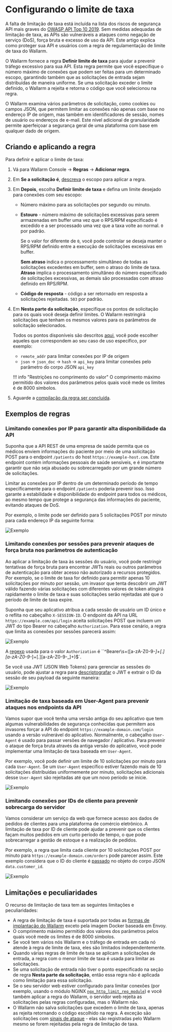 # Configurando o limite de taxa

A falta de limitação de taxa está incluída na lista dos riscos de segurança API mais graves do [OWASP API Top 10 2019](https://github.com/OWASP/API-Security/blob/master/editions/2019/en/0xa4-lack-of-resources-and-rate-limiting.md). Sem medidas adequadas de limitação de taxa, as APIs são vulneráveis a ataques como negação de serviço (DoS), força bruta e excesso de uso da API. Este artigo explica como proteger sua API e usuários com a regra de regulamentação de limite de taxa do Wallarm.

O Wallarm fornece a regra **Definir limite de taxa** para ajudar a prevenir tráfego excessivo para sua API. Esta regra permite que você especifique o número máximo de conexões que podem ser feitas para um determinado escopo, garantindo também que as solicitações de entrada sejam distribuídas de maneira uniforme. Se uma solicitação exceder o limite definido, o Wallarm a rejeita e retorna o código que você selecionou na regra.

O Wallarm examina vários parâmetros de solicitação, como cookies ou campos JSON, que permitem limitar as conexões não apenas com base no endereço IP de origem, mas também em identificadores de sessão, nomes de usuário ou endereços de e-mail. Este nível adicional de granularidade permite aperfeiçoar a segurança geral de uma plataforma com base em qualquer dado de origem.

## Criando e aplicando a regra

Para definir e aplicar o limite de taxa:

1. Vá para Wallarm Console → **Regras** → **Adicionar regra**.
1. Em **Se a solicitação é**, [descreva](rules.md#branch-description) o escopo para aplicar a regra.
1. Em **Depois**, escolha **Definir limite de taxa** e defina um limite desejado para conexões com seu escopo:

    * Número máximo para as solicitações por segundo ou minuto.
    * **Estouro** - número máximo de solicitações excessivas para serem armazenadas em buffer uma vez que o RPS/RPM especificado é excedido e a ser processado uma vez que a taxa volte ao normal. `0` por padrão.

        Se o valor for diferente de `0`, você pode controlar se deseja manter o RPS/RPM definido entre a execução de solicitações excessivas em buffer.
        
        **Sem atraso** indica o processamento simultâneo de todas as solicitações excedentes em buffer, sem o atraso do limite de taxa. **Atraso** implica o processamento simultâneo do número especificado de solicitações excessivas, as demais são processadas com atraso definido em RPS/RPM.
    
    * **Código de resposta** - código a ser retornado em resposta a solicitações rejeitadas. `503` por padrão.
1. Em **Nesta parte da solicitação**, especifique os pontos de solicitação para os quais você deseja definir limites. O Wallarm restringirá solicitações que tenham os mesmos valores para os parâmetros de solicitação selecionados.

    Todos os pontos disponíveis são descritos [aqui](request-processing.md), você pode escolher aqueles que correspondem ao seu caso de uso específico, por exemplo:
    
    * `remote_addr` para limitar conexões por IP de origem
    *  `json` → `json_doc` → `hash` → `api_key` para limitar conexões pelo parâmetro do corpo JSON `api_key`

    !!! info "Restrições no comprimento do valor"
        O comprimento máximo permitido dos valores dos parâmetros pelos quais você mede os limites é de 8000 símbolos.
1. Aguarde a [compilação da regra ser concluída](rules.md).

## Exemplos de regras

<!-- ### Limitando conexões de IP para prevenir ataques DoS no endpoint da API

Suponha que você tenha uma seção na IU que retorna uma lista de usuários, com um limite de 200 usuários por página. Para buscar a página, a IU envia uma solicitação ao servidor usando a seguinte URL: `https://example-domain.com/api/users?page=1&size=200`.

No entanto, um invasor pode explorar isso alterando o parâmetro `size` para um número excessivamente grande (por exemplo, 200.000), o que pode sobrecarregar o banco de dados e causar problemas de desempenho. Isso é conhecido como um ataque DoS (Negação de Serviço), onde a API se torna inoperante e incapaz de lidar com mais solicitações de qualquer cliente.

Limitar as conexões ao endpoint ajuda a prevenir esses ataques. Você pode limitar o número de conexões ao endpoint para 1000 por minuto. Isso assume que, em média, 200 usuários são solicitados 5 vezes por minuto. A regra especifica que esse limite se aplica a cada IP tentando acessar o endpoint dentro de um minuto. O [ponto](request-processing.md) `remote_address` é usado para identificar o endereço IP do solicitante.

![Exemplo](../../images/user-guides/rules/rate-limit-for-200-users.png) -->

### Limitando conexões por IP para garantir alta disponibilidade da API

Suponha que a API REST de uma empresa de saúde permita que os médicos enviem informações do paciente por meio de uma solicitação POST para o endpoint `/patients` do host `https://example-host.com`. Este endpoint contém informações pessoais de saúde sensíveis, e é importante garantir que não seja abusado ou sobrecarregado por um grande número de solicitações.

Limitar as conexões por IP dentro de um determinado período de tempo especificamente para o endpoint `/patients` poderia prevenir isso. Isso garante a estabilidade e disponibilidade do endpoint para todos os médicos, ao mesmo tempo que protege a segurança das informações do paciente, evitando ataques de DoS.

Por exemplo, o limite pode ser definido para 5 solicitações POST por minuto para cada endereço IP da seguinte forma:

![Exemplo](../../images/user-guides/rules/rate-limit-by-ip-for-patients.png)

### Limitando conexões por sessões para prevenir ataques de força bruta nos parâmetros de autenticação

Ao aplicar a limitação de taxa às sessões do usuário, você pode restringir tentativas de força bruta para encontrar JWTs reais ou outros parâmetros de autenticação para obter acesso não autorizado a recursos protegidos. Por exemplo, se o limite de taxa for definido para permitir apenas 10 solicitações por minuto por sessão, um invasor que tenta descobrir um JWT válido fazendo várias solicitações com diferentes valores de token atingirá rapidamente o limite de taxa e suas solicitações serão rejeitadas até que o período de limite de taxa expire.

Suponha que seu aplicativo atribua a cada sessão de usuário um ID único e o reflita no cabeçalho `X-SESSION-ID`. O endpoint da API na URL `https://example.com/api/login` aceita solicitações POST que incluem um JWT do tipo Bearer no cabeçalho `Authorization`. Para esse cenário, a regra que limita as conexões por sessões parecerá assim:

![Exemplo](../../images/user-guides/rules/rate-limit-for-jwt.png)

A [regexp](rules.md#condition-type-regex) usada para o valor `Authorization` é ``^Bearer\s+([a-zA-Z0-9-_]+[.][a-zA-Z0-9-_]+[.][a-zA-Z0-9-_]+)$`.

Se você usa JWT (JSON Web Tokens) para gerenciar as sessões do usuário, pode ajustar a regra para [descriptografar](request-processing.md#jwt) o JWT e extrair o ID da sessão de seu payload da seguinte maneira:

![Exemplo](../../images/user-guides/rules/rate-limit-for-session-in-jwt.png)

### Limitação de taxa baseada em User-Agent para prevenir ataques nos endpoints da API

Vamos supor que você tenha uma versão antiga do seu aplicativo que tem algumas vulnerabilidades de segurança conhecidas que permitem aos invasores forçar a API do endpoint `https://example-domain.com/login` usando a versão vulnerável do aplicativo. Normalmente, o cabeçalho `User-Agent` é usado para passar versões de navegador / aplicativo. Para prevenir o ataque de força bruta através da antiga versão do aplicativo, você pode implementar uma limitação de taxa baseada em `User-Agent`.

Por exemplo, você pode definir um limite de 10 solicitações por minuto para cada `User-Agent`. Se um `User-Agent` específico estiver fazendo mais de 10 solicitações distribuídas uniformemente por minuto, solicitações adicionais desse `User-Agent` são rejeitadas até que um novo período se inicie.

![Exemplo](../../images/user-guides/rules/rate-limit-by-user-agent.png)

<!-- ### Limitação de taxa baseada em endpoint para prevenir ataques DoS

A limitação de taxa também pode envolver a definição de um limite para o número de solicitações que podem ser feitas a um endpoint específico dentro de um período de tempo especificado, como 60 solicitações por minuto. Se um cliente exceder esse limite, solicitações adicionais são rejeitadas.

Isso ajuda a prevenir ataques DoS e garante que o aplicativo permaneça disponível para usuários legítimos. Também pode ajudar a reduzir a carga no servidor, melhorar o desempenho geral do aplicativo e prevenir outras formas de abuso ou uso indevido do aplicativo.

Nesse caso específico, a regra de limitação de taxa é aplicada às conexões por URI, o que significa que o Wallarm identifica automaticamente solicitações repetidas direcionadas a um único endpoint. Veja um exemplo de como essa regra funcionaria para todos os endpoints do host `https://example.com`:

* Limite: 60 solicitações por minuto (1 solicitação por segundo)
* Estouro: permitir até 20 solicitações por minuto (que pode ser útil se houver um pico súbito de tráfego)
* Sem atraso: processa 20 solicitações excessivas simultaneamente, sem o atraso do limite de taxa entre as solicitações
* Código de resposta: rejeita solicitações que excedem o limite e o estouro com o código 503
* O Wallarm identifica solicitações repetidas direcionadas a um único endpoint pelo [ponto](request-processing.md) `uri` 

    !!! info "Parâmetros de consulta não estão incluídos na URI"
        Essa regra limita solicitações direcionadas a qualquer caminho do domínio especificado que não contém parâmetros de consulta.

![Exemplo](../../images/user-guides/rules/rate-limit-by-uri.png) -->

### Limitando conexões por IDs de cliente para prevenir sobrecarga do servidor

Vamos considerar um serviço da web que fornece acesso aos dados de pedidos de clientes para uma plataforma de comércio eletrônico. A limitação de taxa por ID de cliente pode ajudar a prevenir que os clientes façam muitos pedidos em um curto período de tempo, o que pode sobrecarregar a gestão de estoque e a realização de pedidos.

Por exemplo, a regra que limita cada cliente por 10 solicitações POST por minuto para `https://example-domain.com/orders` pode parecer assim. Este exemplo considera que o ID do cliente é [passado](request-processing.md#json_doc) no objeto do corpo JSON `data.customer_id`.

![Exemplo](../../images/user-guides/rules/rate-limit-by-customer-id.png)

## Limitações e peculiaridades

O recurso de limitação de taxa tem as seguintes limitações e peculiaridades:

* A regra de limitação de taxa é suportada por todas as [formas de implantação do Wallarm](../../installation/supported-deployment-options.md) exceto pela imagem Docker baseada em Envoy.
* O comprimento máximo permitido dos valores dos parâmetros pelos quais você mede os limites é de 8000 símbolos.
* Se você tem vários nós Wallarm e o tráfego de entrada em cada nó atende à regra de limite de taxa, eles são limitados independentemente.
* Quando várias regras de limite de taxa se aplicam a solicitações de entrada, a regra com o menor limite de taxa é usada para limitar as solicitações.
* Se uma solicitação de entrada não tiver o ponto especificado na seção de regra **Nesta parte da solicitação**, então essa regra não é aplicada como limitação para essa solicitação.
* Se o seu servidor web estiver configurado para limitar conexões (por exemplo, usando o módulo NGINX [`ngx_http_limit_req_module`](http://nginx.org/en/docs/http/ngx_http_limit_req_module.html)) e você também aplicar a regra do Wallarm, o servidor web rejeita as solicitações pelas regras configuradas, mas o Wallarm não.
* O Wallarm não salva solicitações que excedem o limite de taxa, apenas as rejeita retornando o código escolhido na regra. A exceção são solicitações com [sinais de ataque](../../about-wallarm/protecting-against-attacks.md) - elas são registradas pelo Wallarm mesmo se forem rejeitadas pela regra de limitação de taxa.